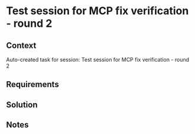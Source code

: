 # Test session for MCP fix verification - round 2

## Context

Auto-created task for session: Test session for MCP fix verification - round 2

## Requirements

## Solution

## Notes
